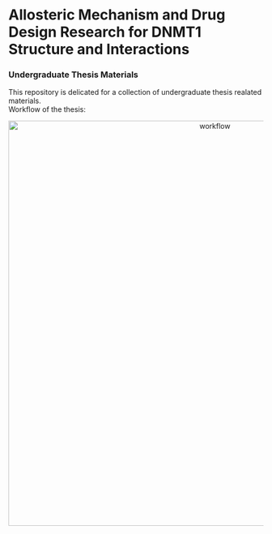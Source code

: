 # Allosteric Mechanism and Drug Design Research for DNMT1 Structure and Interactions
### Undergraduate Thesis Materials
This repository is delicated for a collection of undergraduate thesis realated materials.  
Workflow of the thesis:
<div align=center>
<img width="800" alt="workflow" src="https://user-images.githubusercontent.com/61777212/168460891-4937042d-763c-4592-aab7-fa54e4d5a2cd.png">
</div>


  
